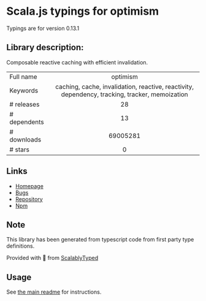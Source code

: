 
# Scala.js typings for optimism

Typings are for version 0.13.1

## Library description:
Composable reactive caching with efficient invalidation.

|                    |                 |
| ------------------ | :-------------: |
| Full name          | optimism |
| Keywords           | caching, cache, invalidation, reactive, reactivity, dependency, tracking, tracker, memoization |
| # releases         | 28 |
| # dependents       | 13 |
| # downloads        | 69005281 |
| # stars            | 0 |

## Links
- [Homepage](https://github.com/benjamn/optimism#readme)
- [Bugs](https://github.com/benjamn/optimism/issues)
- [Repository](https://github.com/benjamn/optimism)
- [Npm](https://www.npmjs.com/package/optimism)
    


## Note
This library has been generated from typescript code from first party type definitions.

Provided with :purple_heart: from [ScalablyTyped](https://github.com/oyvindberg/ScalablyTyped)

## Usage
See [the main readme](../../readme.md) for instructions.


